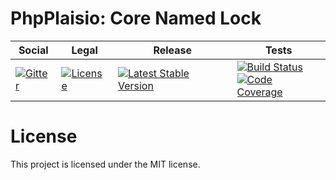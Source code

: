 # PhpPlaisio: Core Named Lock

<table>
<thead>
<tr>
<th>Social</th>
<th>Legal</th>
<th>Release</th>
<th>Tests</th>
</tr>
</thead>
<tbody>
<tr>
<td>
<a href="https://gitter.im/PhpPlaisio/PhpPlaisio"><img src="https://badges.gitter.im/PhpPlaisio/PhpPlaisio.svg" alt="Gitter"/></a>
</td>
<td>
<a href="https://packagist.org/packages/plaisio/lock-entity-core
"><img src="https://poser.pugx.org/plaisio/lock-entity-core/license" alt="License"/></a>
</td>
<td>
<a href="https://packagist.org/packages/plaisio/lock-entity-core"><img src="https://poser.pugx.org/plaisio/lock-entity-core/v/stable" alt="Latest Stable Version"/></a><br/>
</td>
<td>
<a href="https://github.com/PhpPlaisio/lock-entity-core/actions/workflows/unit.yml"><img src="https://github.com/PhpPlaisio/lock-entity-core/actions/workflows/unit.yml/badge.svg" alt="Build Status"/></a><br/>
<a href="https://codecov.io/gh/PhpPlaisio/lock-entity-core"><img src="https://codecov.io/gh/PhpPlaisio/lock-entity-core/branch/master/graph/badge.svg" alt="Code Coverage"/></a>
</td>
</tr>
</tbody>
</table>

#  License

This project is licensed under the MIT license.
